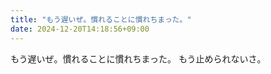 ```yaml
---
title: "もう遅いぜ。慣れることに慣れちまった。"
date: 2024-12-20T14:18:56+09:00
---
```

もう遅いぜ。慣れることに慣れちまった。
もう止められないさ。
